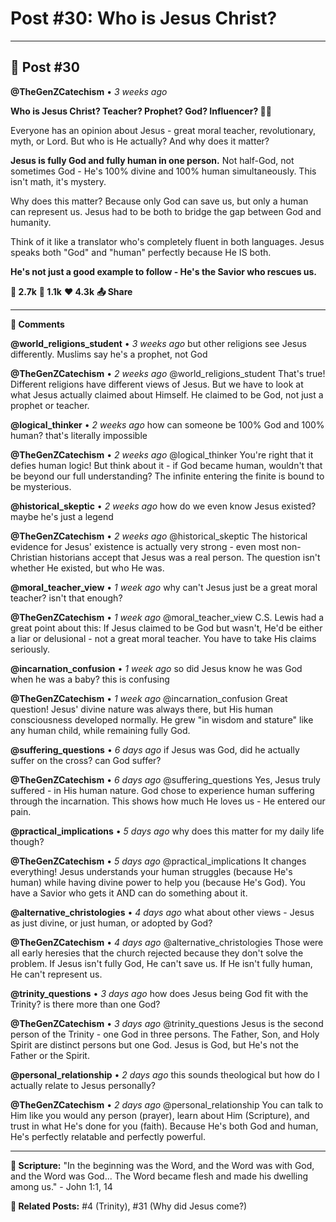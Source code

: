 # Post #30: Who is Jesus Christ?

---

## 📱 Post #30

**@TheGenZCatechism** • *3 weeks ago*

**Who is Jesus Christ? Teacher? Prophet? God? Influencer? 🤔✨**

Everyone has an opinion about Jesus - great moral teacher, revolutionary, myth, or Lord. But who is He actually? And why does it matter?

**Jesus is fully God and fully human in one person.** Not half-God, not sometimes God - He's 100% divine and 100% human simultaneously. This isn't math, it's mystery.

Why does this matter? Because only God can save us, but only a human can represent us. Jesus had to be both to bridge the gap between God and humanity.

Think of it like a translator who's completely fluent in both languages. Jesus speaks both "God" and "human" perfectly because He IS both.

**He's not just a good example to follow - He's the Savior who rescues us.**

**💭 2.7k** **🔄 1.1k** **❤️ 4.3k** **📤 Share**

---

**💬 Comments**

**@world_religions_student** • *3 weeks ago*
but other religions see Jesus differently. Muslims say he's a prophet, not God

**@TheGenZCatechism** • *2 weeks ago*
@world_religions_student That's true! Different religions have different views of Jesus. But we have to look at what Jesus actually claimed about Himself. He claimed to be God, not just a prophet or teacher.

**@logical_thinker** • *2 weeks ago*
how can someone be 100% God and 100% human? that's literally impossible

**@TheGenZCatechism** • *2 weeks ago*
@logical_thinker You're right that it defies human logic! But think about it - if God became human, wouldn't that be beyond our full understanding? The infinite entering the finite is bound to be mysterious.

**@historical_skeptic** • *2 weeks ago*
how do we even know Jesus existed? maybe he's just a legend

**@TheGenZCatechism** • *2 weeks ago*
@historical_skeptic The historical evidence for Jesus' existence is actually very strong - even most non-Christian historians accept that Jesus was a real person. The question isn't whether He existed, but who He was.

**@moral_teacher_view** • *1 week ago*
why can't Jesus just be a great moral teacher? isn't that enough?

**@TheGenZCatechism** • *1 week ago*
@moral_teacher_view C.S. Lewis had a great point about this: If Jesus claimed to be God but wasn't, He'd be either a liar or delusional - not a great moral teacher. You have to take His claims seriously.

**@incarnation_confusion** • *1 week ago*
so did Jesus know he was God when he was a baby? this is confusing

**@TheGenZCatechism** • *1 week ago*
@incarnation_confusion Great question! Jesus' divine nature was always there, but His human consciousness developed normally. He grew "in wisdom and stature" like any human child, while remaining fully God.

**@suffering_questions** • *6 days ago*
if Jesus was God, did he actually suffer on the cross? can God suffer?

**@TheGenZCatechism** • *6 days ago*
@suffering_questions Yes, Jesus truly suffered - in His human nature. God chose to experience human suffering through the incarnation. This shows how much He loves us - He entered our pain.

**@practical_implications** • *5 days ago*
why does this matter for my daily life though?

**@TheGenZCatechism** • *5 days ago*
@practical_implications It changes everything! Jesus understands your human struggles (because He's human) while having divine power to help you (because He's God). You have a Savior who gets it AND can do something about it.

**@alternative_christologies** • *4 days ago*
what about other views - Jesus as just divine, or just human, or adopted by God?

**@TheGenZCatechism** • *4 days ago*
@alternative_christologies Those were all early heresies that the church rejected because they don't solve the problem. If Jesus isn't fully God, He can't save us. If He isn't fully human, He can't represent us.

**@trinity_questions** • *3 days ago*
how does Jesus being God fit with the Trinity? is there more than one God?

**@TheGenZCatechism** • *3 days ago*
@trinity_questions Jesus is the second person of the Trinity - one God in three persons. The Father, Son, and Holy Spirit are distinct persons but one God. Jesus is God, but He's not the Father or the Spirit.

**@personal_relationship** • *2 days ago*
this sounds theological but how do I actually relate to Jesus personally?

**@TheGenZCatechism** • *2 days ago*
@personal_relationship You can talk to Him like you would any person (prayer), learn about Him (Scripture), and trust in what He's done for you (faith). Because He's both God and human, He's perfectly relatable and perfectly powerful.

---

**📖 Scripture:** "In the beginning was the Word, and the Word was with God, and the Word was God... The Word became flesh and made his dwelling among us." - John 1:1, 14

**🔗 Related Posts:** #4 (Trinity), #31 (Why did Jesus come?) 